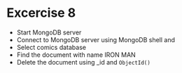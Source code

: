 # Excercise 8

* Start MongoDB server
* Connect to MongoDB server using MongoDB shell and 
* Select comics database
* Find the document with name IRON MAN
* Delete the document using _id and `ObjectId()`